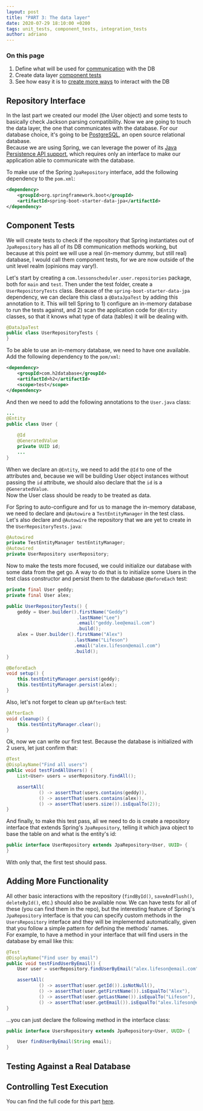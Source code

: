 ```yaml
---
layout: post
title: "PART 3: The data layer"
date: 2020-07-29 18:10:00 +0200
tags: unit_tests, component_tests, integration_tests
author: adriano
---
```


### On this page

1. Define what will be used for [communication](#repository-interface) with the DB
2. Create data layer [component tests](#component-tests)
3. See how easy it is to [create more ways](#adding-more-functionality) to interact with the DB

## Repository Interface

In the last part we created our model (the User object) and some tests to basically check Jackson parsing compatibility. Now we are going to touch the data layer, the one that communicates with the database. For our database choice, it's going to be [PostgreSQL](https://www.postgresql.org/), an open source relational database.  
Because we are using Spring, we can leverage the power of its [Java Persistence API support](https://docs.spring.io/spring-data/jpa/docs/current/reference/html), which requires only an interface to make our application able to communicate with the database.

To make use of the Spring `JpaRepository` interface, add the following dependency to the `pom.xml`:

```xml
<dependency>
    <groupId>org.springframework.boot</groupId>
    <artifactId>spring-boot-starter-data-jpa</artifactId>
</dependency>
```

## Component Tests

We will create tests to check if the repository that Spring instantiates out of `JpaRepository` has all of its DB communication methods working, but because at this point we will use a real (in-memory dummy, but still real) database, I would call them component tests, for we are now outside of the unit level realm (opinions may vary!).

Let's start by creating a `com.lessonscheduler.user.repositories` package, both for `main` and `test`. Then under the test folder, create a `UserRepositoryTests` class. Because of the `spring-boot-starter-data-jpa` dependency, we can declare this class a `@DataJpaTest` by adding this annotation to it. This will tell Spring to 1) configure an in-memory database to run the tests against, and 2) scan the application code for `@Entity` classes, so that it knows what type of data (tables) it will be dealing with.

```java
@DataJpaTest
public class UserRepositoryTests {
}
```

To be able to use an in-memory database, we need to have one available. Add the following dependency to the `pom/xml`:

```xml
<dependency>
    <groupId>com.h2database</groupId>
    <artifactId>h2</artifactId>
    <scope>test</scope>
</dependency>
```

And then we need to add the following annotations to the `User.java` class:

```java
...
@Entity
public class User {

    @Id
    @GeneratedValue
    private UUID id;
    ...
}
```

When we declare an `@Entity`, we need to add the `@Id` to one of the attributes and, because we will be building User object instances without passing the `id` attribute, we should also declare that the `id` is a `@GeneratedValue`.  
Now the User class should be ready to be treated as data.

For Spring to auto-configure and for us to manage the in-memory database, we need to declare and `@Autowire` a `TestEntityManager` in the test class. Let's also declare and `@Autowire` the repository that we are yet to create in the `UserRepositoryTests.java`:

```java
@Autowired
private TestEntityManager testEntityManager;
@Autowired
private UserRepository userRepository;
```

Now to make the tests more focused, we could initialize our database with some data from the get go. A way to do that is to initialize some Users in the test class constructor and persist them to the database `@BeforeEach` test:

```java
private final User geddy;
private final User alex;

public UserRepositoryTests() {
    geddy = User.builder().firstName("Geddy")
                          .lastName("Lee")
                          .email("geddy.lee@email.com")
                          .build();
    alex = User.builder().firstName("Alex")
                         .lastName("Lifeson")
                         .email("alex.lifeson@email.com")
                         .build();
}

@BeforeEach
void setup() {
    this.testEntityManager.persist(geddy);
    this.testEntityManager.persist(alex);
}
```

Also, let's not forget to clean up `@AfterEach` test:

```java
@AfterEach
void cleanup() {
    this.testEntityManager.clear();
}
```

Ok, now we can write our first test. Because the database is initialized with 2 users, let just confirm that:

```java
@Test
@DisplayName("Find all users")
public void testFindAllUsers() {
    List<User> users = userRepository.findAll();

    assertAll(
            () -> assertThat(users.contains(geddy)),
            () -> assertThat(users.contains(alex)),
            () -> assertThat(users.size()).isEqualTo(2));
}
```

And finally, to make this test pass, all we need to do is create a repository interface that extends Spring's `JpaRepository`, telling it which java object to base the table on and what is the entity's id:

```java
public interface UserRepository extends JpaRepository<User, UUID> {    
}
```

With only that, the first test should pass.

## Adding More Functionality

All other basic interactions with the repository (`findById()`, `saveAndFlush()`, `deleteById()`, etc.) should also be available now. We can have tests for all of these (you can find them in the repo), but the interesting feature of Spring's `JpaRepository` interface is that you can specify custom methods in the `UsersRepository` interface and they will be implemented automatically, given that you follow a simple pattern for defining the methods' names.  
For example, to have a method in your interface that will find users in the database by email like this:

```java
@Test
@DisplayName("Find user by email")
public void testFindUserByEmail() {
    User user = userRepository.findUserByEmail("alex.lifeson@email.com");

    assertAll(
            () -> assertThat(user.getId()).isNotNull(),
            () -> assertThat(user.getFirstName()).isEqualTo("Alex"),
            () -> assertThat(user.getLastName()).isEqualTo("Lifeson"),
            () -> assertThat(user.getEmail()).isEqualTo("alex.lifeson@email.com"));
}
```

...you can just declare the following method in the interface class:

```java
public interface UsersRepository extends JpaRepository<User, UUID> {

    User findUserByEmail(String email);
}
```

## Testing Against a Real Database

## Controlling Test Execution

You can find the full code for this part [here](https://github.com/nu75h311/lesson-scheduler/tree/part-03-the-data-layer).
